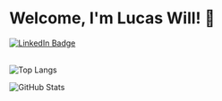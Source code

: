 # Welcome, I'm Lucas Will! 👋

<div id="badges">
  <a href="https://www.linkedin.com/in/lucas-will-84084222b/">
    <img src="https://img.shields.io/badge/LinkedIn-blue?style=for-the-badge&logo=linkedin&logoColor=white" alt="LinkedIn Badge"/>
  <a/>
</div>
<br/>


![Top Langs](https://github-readme-stats.vercel.app/api/top-langs/?username=LucasWillBlumenau&layout=compact&theme=vision-friendly-dark)


![GitHub Stats](https://github-readme-stats.vercel.app/api?username=LucasWillBlumenau&show_icons=true&theme=radical)


